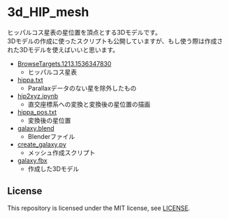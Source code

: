 # 3d_HIP_mesh
ヒッパルコス星表の星位置を頂点とする3Dモデルです。  
3Dモデルの作成に使ったスクリプトも公開していますが、もし使う際は作成された3Dモデルを使えばいいと思います。

* [BrowseTargets.1213.1536347830](./BrowseTargets.1213.1536347830)
  * ヒッパルコス星表
* [hippa.txt](./hippa.txt)
  * Parallaxデータのない星を除外したもの
* [hip2xyz.ipynb](./hip2xyz.ipynb)
  * 直交座標系への変換と変換後の星位置の描画
* [hippa_pos.txt](./hippa_pos.txt)
  * 変換後の星位置
* [galaxy.blend](./galaxy.blend)
  * Blenderファイル
* [create_galaxy.py](./create_galaxy.py)
  * メッシュ作成スクリプト
* [galaxy.fbx](./galaxy.fbx)
  * 作成した3Dモデル

## License
This repository is licensed under the MIT license, see [LICENSE](./LICENSE).
